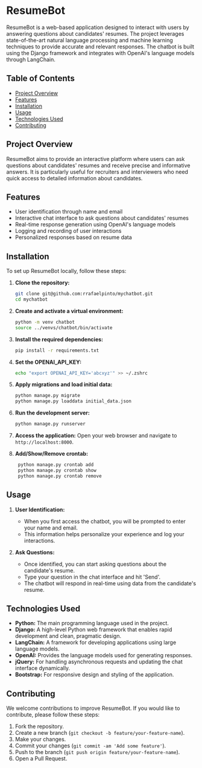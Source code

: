 # ResumeBot

ResumeBot is a web-based application designed to interact with users by answering questions about candidates' resumes. The project leverages state-of-the-art natural language processing and machine learning techniques to provide accurate and relevant responses. The chatbot is built using the Django framework and integrates with OpenAI's language models through LangChain.

## Table of Contents

- [Project Overview](#project-overview)
- [Features](#features)
- [Installation](#installation)
- [Usage](#usage)
- [Technologies Used](#technologies-used)
- [Contributing](#contributing)

## Project Overview

ResumeBot aims to provide an interactive platform where users can ask questions about candidates' resumes and receive precise and informative answers. It is particularly useful for recruiters and interviewers who need quick access to detailed information about candidates.

## Features

- User identification through name and email
- Interactive chat interface to ask questions about candidates' resumes
- Real-time response generation using OpenAI's language models
- Logging and recording of user interactions
- Personalized responses based on resume data

## Installation

To set up ResumeBot locally, follow these steps:


1. **Clone the repository:**
   ```sh
   git clone git@github.com:rrafaelpinto/mychatbot.git
   cd mychatbot
   ```

2. **Create and activate a virtual environment:**
   ```sh
   python -m venv chatbot
   source ../venvs/chatbot/bin/activate
   ```

3. **Install the required dependencies:**
   ```sh
   pip install -r requirements.txt
   ```
   
4. **Set the OPENAI_API_KEY:**
    ```sh
    echo "export OPENAI_API_KEY='abcxyz'" >> ~/.zshrc
    ```

5. **Apply migrations and load initial data:**
   ```sh
   python manage.py migrate
   python manage.py loaddata initial_data.json
   ```

6. **Run the development server:**
   ```sh
   python manage.py runserver
   ```

7. **Access the application:**
   Open your web browser and navigate to `http://localhost:8000`.

8. **Add/Show/Remove crontab:**
   ```sh
    python manage.py crontab add
    python manage.py crontab show
    python manage.py crontab remove

   ```

## Usage

1. **User Identification:**
   - When you first access the chatbot, you will be prompted to enter your name and email.
   - This information helps personalize your experience and log your interactions.

2. **Ask Questions:**
   - Once identified, you can start asking questions about the candidate's resume.
   - Type your question in the chat interface and hit 'Send'.
   - The chatbot will respond in real-time using data from the candidate's resume.

## Technologies Used

- **Python:** The main programming language used in the project.
- **Django:** A high-level Python web framework that enables rapid development and clean, pragmatic design.
- **LangChain:** A framework for developing applications using large language models.
- **OpenAI:** Provides the language models used for generating responses.
- **jQuery:** For handling asynchronous requests and updating the chat interface dynamically.
- **Bootstrap:** For responsive design and styling of the application.

## Contributing

We welcome contributions to improve ResumeBot. If you would like to contribute, please follow these steps:

1. Fork the repository.
2. Create a new branch (`git checkout -b feature/your-feature-name`).
3. Make your changes.
4. Commit your changes (`git commit -am 'Add some feature'`).
5. Push to the branch (`git push origin feature/your-feature-name`).
6. Open a Pull Request.